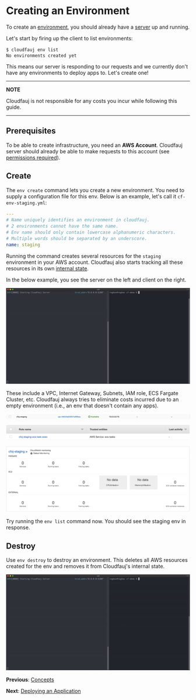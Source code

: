 # Creating an Environment
To create an [environment](./concepts.md#environment), you should already have a [server](./concepts.md#server) up and running.

Let's start by firing up the client to list environments:
```
$ cloudfauj env list
No environments created yet
```

This means our server is responding to our requests and we currently don't have any environments to deploy apps to. Let's create one!

---
**NOTE**

Cloudfauj is not responsible for any costs you incur while following this guide.

---

## Prerequisites
To be able to create infrastructure, you need an **AWS Account**. Cloudfauj server should already be able to make requests to this account (see [permissions required](./getting-started.md#iam-permissions)).

## Create
The `env create` command lets you create a new environment. You need to supply a configuration file for this env. Below is an example, let's call it `cf-env-staging.yml`:

```yaml
---
# Name uniquely identifies an environment in cloudfauj.
# 2 environments cannot have the same name.
# Env name should only contain lowercase alphanumeric characters.
# Multiple words should be separated by an underscore.
name: staging
```

Running the command creates several resources for the `staging` environment in your AWS account. Cloudfauj also starts tracking all these resources in its own [internal state](./getting-started.md#configuration).

In the below example, you see the server on the left and client on the right.

![Create environment](./assets/create-env.gif)

These include a VPC, Internet Gateway, Subnets, IAM role, ECS Fargate Cluster, etc. Cloudfauj always tries to eliminate costs incurred due to an empty environment (i.e., an env that doesn't contain any apps).

![VPC](./assets/env-vpc.png)

![IAM Role](./assets/env-iam-role.png)

![ECS Cluster](./assets/env-ecs-cluster.png)

Try running the `env list` command now. You should see the staging env in response.

## Destroy
Use `env destroy` to destroy an environment. This deletes all AWS resources created for the env and removes it from Cloudfauj's internal state.

![Destroy environment](./assets/destroy-env.gif)

**Previous**: [Concepts](./concepts.md)

**Next**: [Deploying an Application](./deploy-app.md)
